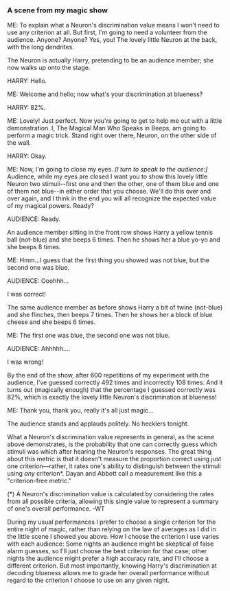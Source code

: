 ### A scene from my magic show

<div class="note">

ME: To explain what a Neuron's discrimination value means I won't need to use any criterion at all. But first, I'm going to need a volunteer from the audience. Anyone? Anyone? Yes, you! The lovely little Neuron at the back, with the long dendrites.

</div>

The Neuron is actually Harry, pretending to be an audience member; she now walks up onto the stage.

<div class="note">

HARRY: Hello.

ME: Welcome and hello; now what's your discrimination at blueness?

HARRY: 82%.

ME: Lovely! Just perfect. Now you're going to get to help me out with a little demonstration. I, The Magical Man Who Speaks in Beeps, am going to perform a magic trick. Stand right over there, Neuron, on the other side of the wall.

HARRY: Okay.

ME: Now, I'm going to close my eyes. _[I turn to speak to the audience:]_ Audience, while my eyes are closed I want you to show this lovely little Neuron two stimuli--first one and then the other, one of them blue and one of them not blue--in either order that you choose. We'll do this over and over again, and I think in the end you will all recognize the expected value of my magical powers. Ready?

AUDIENCE: Ready.

</div>

An audience member sitting in the front row shows Harry a yellow tennis ball (not-blue) and she beeps 6 times. Then he shows her a blue yo-yo and she beeps 8 times.

<div class="note">

ME: Hmm…I guess that the first thing you showed was not blue, but the second one was blue. 

AUDIENCE: Ooohhh…

</div>

I was correct!

The same audience member as before shows Harry a bit of twine (not-blue) and she flinches, then beeps 7 times. Then he shows her a block of blue cheese and she beeps 6 times.

<div class="note">

ME: The first one was blue, the second one was not blue.

AUDIENCE: Ahhhhh….

</div>

I was wrong!

By the end of the show, after 600 repetitions of my experiment with the audience, I've guessed correctly 492 times and incorrectly 108 times. And it turns out (magically enough) that the percentage I guessed correctly was 82%, which is exactly the lovely little Neuron's discrimination at blueness!

<div class="note">

ME: Thank you, thank you, really it's all just magic…

</div>

The audience stands and applauds politely. No hecklers tonight.

What a Neuron's discrimination value represents in general, as the scene above demonstrates, is the probability that one can correctly guess which stimuli was which after hearing the Neuron's responses. The great thing about this metric is that it doesn't measure the proportion correct using just one criterion&mdash;rather, it rates one's ability to distinguish between the stimuli using _any_ criterion*. Dayan and Abbott call a measurement like this a "criterion-free metric."

<div class="ed-note">
(*) A Neuron's discrimination value is calculated by considering the rates from all possible criteria, allowing this single value to represent a summary of one's overall performance. -WT
</div>

During my usual performances I prefer to choose a single criterion for the entire night of magic, rather than relying on the law of averages as I did in the little scene I showed you above. How I choose the criterion I use varies with each audience: Some nights an audience might be skeptical of false alarm guesses, so I'll just choose the best criterion for that case; other nights the audience might prefer a high accuracy rate, and I'll choose a different criterion. But most importantly, knowing Harry's discrimination at decoding blueness allows me to grade her overall performance without regard to the criterion I choose to use on any given night.
